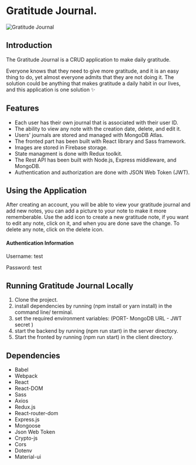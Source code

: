 # Gratitude Journal.


![Gratitude Journal](https://i.postimg.cc/TPyBHMVd/gratitude-journal-journal.png)

## Introduction
The Gratitude Journal is a CRUD application to make daily gratitude. 

Everyone knows that they need to give more gratitude, and it is an easy thing to do, yet almost everyone admits that they are not doing it. The solution could be anything that makes gratitude a daily habit in our lives, and this application is one solution :sparkles:

## Features
- Each user has their own journal that is associated with their user ID.
- The ability to view any note with the creation date, delete, and edit it.
- Users' journals are stored and managed with MongoDB Atlas.
- The fronted part has been built with React library and Sass framework.
- Images are stored in Firebase storage.
- State managment is done with Redux toolkit.
- The Rest API has been built with Node.js, Express middleware, and MongoDB. 
- Authentication and authorization are done with JSON Web Token (JWT).


## Using the Application
After creating an account, you will be able to view your gratitude journal and add new notes, you can add a picture to your note to make it more rememberable.
Use the add icon to create a new gratitude note, if you want to edit any note, click on it, and when you are done save the change. To delete any note, click on the delete icon.

#### Authentication Information
Username: test

Password: test

## Running Gratitude Journal Locally
1. Clone the project.
2. install dependencies by running (npm install or yarn install) in the command line/ terminal.
3. set the required environment variables: (PORT- MongoDB URL - JWT secret ) 
4. start the backend by running (npm run start) in the server directory.
5. Start the fronted by running (npm run start) in the client directory.

## Dependencies
- Babel
- Webpack
- React
- React-DOM
- Sass
- Axios
- Redux.js
- React-router-dom
- Express.js
- Mongoose
- Json Web Token
- Crypto-js
- Cors
- Dotenv
- Material-ui
